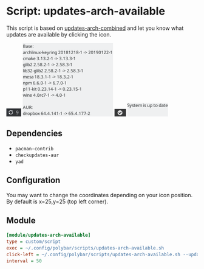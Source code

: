# Script: updates-arch-available

This script is based on [updates-arch-combined](https://github.com/x70b1/polybar-scripts/tree/master/polybar-scripts/updates-arch-combined)
and let you know what updates are available by clicking the icon.

![updates-arch-available](Screenshots/2.png)
![updates-arch-available](Screenshots/3.png)
![updates-arch-available](Screenshots/1.png) 
![updates-arch-available](Screenshots/4.png)

## Dependencies

* `pacman-contrib`
* `checkupdates-aur`
* `yad`

## Configuration

You may want to change the coordinates depending on your icon position. By default is x=25,y=25 (top left corner).

## Module

```ini
[module/updates-arch-available]
type = custom/script
exec = ~/.config/polybar/scripts/updates-arch-available.sh
click-left = ~/.config/polybar/scripts/updates-arch-available.sh --updates
interval = 50
```
